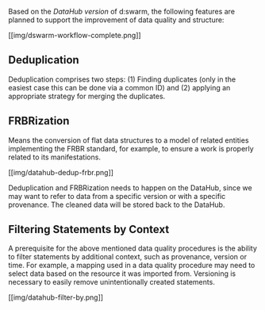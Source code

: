 Based on the *DataHub version* of d:swarm, the following features are planned to support the improvement of data quality and structure:

[[img/dswarm-workflow-complete.png]]

## Deduplication ##
Deduplication comprises two steps: (1) Finding duplicates (only in the easiest case this can be done via a common ID) and (2) applying an appropriate strategy for merging the duplicates.

## FRBRization ##
Means the conversion of flat data structures to a model of related entities implementing the FRBR standard, for example, to ensure a work is properly related to its manifestations.

[[img/datahub-dedup-frbr.png]]

Deduplication and FRBRization needs to happen on the DataHub, since we may want to refer to data from a specific version or with a specific provenance. The cleaned data will be stored back to the DataHub.

## Filtering Statements by Context ##
A prerequisite for the above mentioned data quality procedures is the ability to filter statements by additional context, such as provenance, version or time. For example, a mapping used in a data quality procedure may need to select data based on the resource it was imported from. Versioning is necessary to easily remove unintentionally created statements.

[[img/datahub-filter-by.png]]